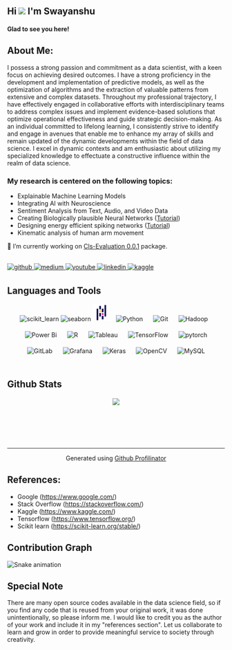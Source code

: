 ## Hi <img src="https://raw.githubusercontent.com/MartinHeinz/MartinHeinz/master/wave.gif" width="30px"> I'm Swayanshu    
#### Glad to see you here!  
## About Me: 
<p align="left">
I possess a strong passion and commitment as a data scientist, with a keen focus on achieving desired outcomes. I have a strong proficiency in the development and implementation of predictive models, as well as the optimization of algorithms and the extraction of valuable patterns from extensive and complex datasets. Throughout my professional trajectory, I have effectively engaged in collaborative efforts with interdisciplinary teams to address complex issues and implement evidence-based solutions that optimize operational effectiveness and guide strategic decision-making. As an individual committed to lifelong learning, I consistently strive to identify and engage in avenues that enable me to enhance my array of skills and remain updated of the dynamic developments within the field of data science. I excel in dynamic contexts and am enthusiastic about utilizing my specialized knowledge to effectuate a constructive influence within the realm of data science. </p>

### My research is centered on the following topics:
* Explainable Machine Learning Models
* Integrating AI with Neuroscience
* Sentiment Analysis from Text, Audio, and Video Data
* Creating Biologically plausible Neural Networks ([Tutorial](https://youtu.be/l-CSbejxGys))
* Designing energy efficient spiking networks ([Tutorial](https://youtu.be/E5Iju6jK3OY))
* Kinematic analysis of human arm movement  
  
🔭 I’m currently working on [Cls-Evaluation 0.0.1](https://pypi.org/project/Cls-Evaluation/) package.

<br/>  

<a href="https://github.com/swayanshu" target="_blank">
<img src=https://img.shields.io/badge/github-%2324292e.svg?&style=for-the-badge&logo=github&logoColor=white alt=github style="margin-bottom: 5px;" />
</a>
<a href="https://medium.com/@swayanshu" target="_blank">
<img src=https://img.shields.io/badge/medium-%23292929.svg?&style=for-the-badge&logo=medium&logoColor=white alt=medium style="margin-bottom: 5px;" />
</a>
<a href="https://www.youtube.com/@swayanshus.pragnya" target="_blank">
<img src=https://img.shields.io/badge/youtube-%23EE4831.svg?&style=for-the-badge&logo=youtube&logoColor=white alt=youtube style="margin-bottom: 5px;" />
</a>
<a href="https://www.linkedin.com/in/swayanshu/" target="_blank">
<img src=https://img.shields.io/badge/linkedin-%231E77B5.svg?&style=for-the-badge&logo=linkedin&logoColor=white alt=linkedin style="margin-bottom: 5px;" />
</a>
<a href="https://www.kaggle.com/pragya29" target="_blank">
<img src=https://img.shields.io/badge/kaggle-%2344BAE8.svg?&style=for-the-badge&logo=kaggle&logoColor=white alt=kaggle style="margin-bottom: 5px;" />
</a>  

## Languages and Tools  
<div align="center">  
<img src="https://upload.wikimedia.org/wikipedia/commons/0/05/Scikit_learn_logo_small.svg" alt="scikit_learn" width="40" height="40"/> 
<img src="https://seaborn.pydata.org/_images/logo-mark-lightbg.svg" alt="seaborn" width="40" height="40"/>
<img src="https://raw.githubusercontent.com/devicons/devicon/2ae2a900d2f041da66e950e4d48052658d850630/icons/pandas/pandas-original.svg" alt="pandas" width="40" height="40"/> <href="https://www.python.org" target="_blank" rel="noreferrer">
<img style="margin: 10px" src="https://profilinator.rishav.dev/skills-assets/python-original.svg" alt="Python" height="40" />  
<img style="margin: 10px" src="https://profilinator.rishav.dev/skills-assets/git-scm-icon.svg" alt="Git" height="40" />  
<img style="margin: 10px" src="https://profilinator.rishav.dev/skills-assets/apache_hadoop-icon.svg" alt="Hadoop" height="40" />  
<img style="margin: 10px" src="https://profilinator.rishav.dev/skills-assets/powerbi.png" alt="Power Bi" height="40" />  
<img style="margin: 10px" src="https://profilinator.rishav.dev/skills-assets/r.svg" alt="R" height="40" />  
<img style="margin: 10px" src="https://profilinator.rishav.dev/skills-assets/tableau.svg" alt="Tableau" height="40" />  
<img style="margin: 10px" src="https://profilinator.rishav.dev/skills-assets/tensorflow-icon.svg" alt="TensorFlow" height="40" />  
<img style="margin: 10px" src="https://profilinator.rishav.dev/skills-assets/pytorch-icon.svg" alt="pytorch" height="40" />  
<img style="margin: 10px" src="https://profilinator.rishav.dev/skills-assets/gitlab.svg" alt="GitLab" height="40" />  
<img style="margin: 10px" src="https://profilinator.rishav.dev/skills-assets/grafana.png" alt="Grafana" height="40" />  
<img style="margin: 10px" src="https://profilinator.rishav.dev/skills-assets/keras.png" alt="Keras" height="40" />  
<img style="margin: 10px" src="https://profilinator.rishav.dev/skills-assets/opencv-icon.svg" alt="OpenCV" height="40" />  
  <img style="margin: 10px" src="https://profilinator.rishav.dev/skills-assets/mysql-original-wordmark.svg" alt="MySQL" height="40" />  
</div>  

<br/>  



## Github Stats  
<div align="center"><img src="https://github-readme-stats.vercel.app/api?username=swayanshu&show_icons=true&count_private=true&hide_border=true" align="center" /></div>  

<br/>  



<br/>  

  

<br/>  

  

<br/>  


<br />

----
<div align="center">Generated using <a href="https://profilinator.rishav.dev/" target="_blank">Github Profilinator</a></div>


## References:

* Google (https://www.google.com/)
* Stack Overflow (https://stackoverflow.com/)
* Kaggle (https://www.kaggle.com/)
* Tensorflow (https://www.tensorflow.org/)
* Scikit learn (https://scikit-learn.org/stable/)

## Contribution Graph
![Snake animation](https://github.com/thepiyushmalhotra/thepiyushmalhotra/blob/output/github-contribution-grid-snake.svg)
  
## Special Note
There are many open source codes available in the data science field, so if you find any code that is reused from your original work, it was done unintentionally, so please inform me. I would like to credit you as the author of your work and include it in my "references section". Let us collaborate to learn and grow in order to provide meaningful service to society through creativity.

